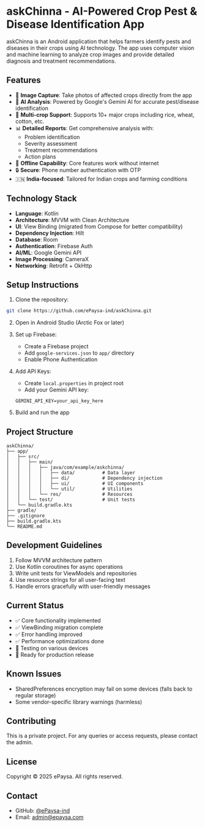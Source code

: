 # askChinna - AI-Powered Crop Pest & Disease Identification App

askChinna is an Android application that helps farmers identify pests and diseases in their crops using AI technology. The app uses computer vision and machine learning to analyze crop images and provide detailed diagnosis and treatment recommendations.

## Features

- 📸 **Image Capture**: Take photos of affected crops directly from the app
- 🤖 **AI Analysis**: Powered by Google's Gemini AI for accurate pest/disease identification
- 🌾 **Multi-crop Support**: Supports 10+ major crops including rice, wheat, cotton, etc.
- 📊 **Detailed Reports**: Get comprehensive analysis with:
  - Problem identification
  - Severity assessment
  - Treatment recommendations
  - Action plans
- 📱 **Offline Capability**: Core features work without internet
- 🔒 **Secure**: Phone number authentication with OTP
- 🇮🇳 **India-focused**: Tailored for Indian crops and farming conditions

## Technology Stack

- **Language**: Kotlin
- **Architecture**: MVVM with Clean Architecture
- **UI**: View Binding (migrated from Compose for better compatibility)
- **Dependency Injection**: Hilt
- **Database**: Room
- **Authentication**: Firebase Auth
- **AI/ML**: Google Gemini API
- **Image Processing**: CameraX
- **Networking**: Retrofit + OkHttp

## Setup Instructions

1. Clone the repository:
```bash
git clone https://github.com/ePaysa-ind/askChinna.git
```

2. Open in Android Studio (Arctic Fox or later)

3. Set up Firebase:
   - Create a Firebase project
   - Add `google-services.json` to `app/` directory
   - Enable Phone Authentication

4. Add API Keys:
   - Create `local.properties` in project root
   - Add your Gemini API key:
   ```
   GEMINI_API_KEY=your_api_key_here
   ```

5. Build and run the app

## Project Structure

```
askChinna/
├── app/
│   ├── src/
│   │   ├── main/
│   │   │   ├── java/com/example/askchinna/
│   │   │   │   ├── data/          # Data layer
│   │   │   │   ├── di/            # Dependency injection
│   │   │   │   ├── ui/            # UI components
│   │   │   │   └── util/          # Utilities
│   │   │   └── res/               # Resources
│   │   └── test/                  # Unit tests
│   └── build.gradle.kts
├── gradle/
├── .gitignore
├── build.gradle.kts
└── README.md
```

## Development Guidelines

1. Follow MVVM architecture pattern
2. Use Kotlin coroutines for async operations
3. Write unit tests for ViewModels and repositories
4. Use resource strings for all user-facing text
5. Handle errors gracefully with user-friendly messages

## Current Status

- ✅ Core functionality implemented
- ✅ ViewBinding migration complete
- ✅ Error handling improved
- ✅ Performance optimizations done
- 🔧 Testing on various devices
- 📱 Ready for production release

## Known Issues

- SharedPreferences encryption may fail on some devices (falls back to regular storage)
- Some vendor-specific library warnings (harmless)

## Contributing

This is a private project. For any queries or access requests, please contact the admin.

## License

Copyright © 2025 ePaysa. All rights reserved.

## Contact

- GitHub: [@ePaysa-ind](https://github.com/ePaysa-ind)
- Email: admin@epaysa.com